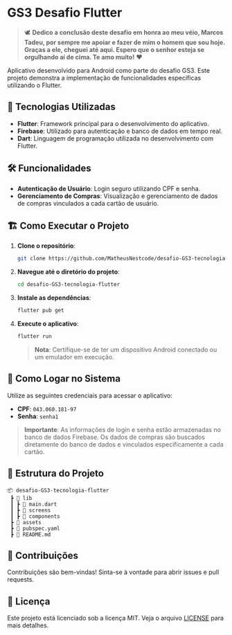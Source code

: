 # GS3 Desafio Flutter

> 🕊️ **Dedico a conclusão deste desafio em honra ao meu véio, Marcos Tadeu, por sempre me apoiar e fazer de mim o homem que sou hoje. Graças a ele, cheguei até aqui. Espero que o senhor esteja se orgulhando aí de cima. Te amo muito!** ❤️  

Aplicativo desenvolvido para Android como parte do desafio GS3. Este projeto demonstra a implementação de funcionalidades específicas utilizando o Flutter.

## 🚀 Tecnologias Utilizadas

- **Flutter**: Framework principal para o desenvolvimento do aplicativo.
- **Firebase**: Utilizado para autenticação e banco de dados em tempo real.
- **Dart**: Linguagem de programação utilizada no desenvolvimento com Flutter.

## 🛠 Funcionalidades

- **Autenticação de Usuário**: Login seguro utilizando CPF e senha.
- **Gerenciamento de Compras**: Visualização e gerenciamento de dados de compras vinculados a cada cartão de usuário.

## 🏗 Como Executar o Projeto

1. **Clone o repositório**:

   ```bash
   git clone https://github.com/MatheusNestcode/desafio-GS3-tecnologia-flutter.git
   ```

2. **Navegue até o diretório do projeto**:

   ```bash
   cd desafio-GS3-tecnologia-flutter
   ```

3. **Instale as dependências**:

   ```bash
   flutter pub get
   ```

4. **Execute o aplicativo**:

   ```bash
   flutter run
   ```

   > **Nota**: Certifique-se de ter um dispositivo Android conectado ou um emulador em execução.

## 🔑 Como Logar no Sistema

Utilize as seguintes credenciais para acessar o aplicativo:

- **CPF**: `043.060.181-97`
- **Senha**: `senha1`

> **Importante**: As informações de login e senha estão armazenadas no banco de dados Firebase. Os dados de compras são buscados diretamente do banco de dados e vinculados especificamente a cada cartão.

## 📂 Estrutura do Projeto

```
📦 desafio-GS3-tecnologia-flutter
 ┣ 📂 lib
 ┃ ┣ 📜 main.dart
 ┃ ┣ 📂 screens
 ┃ ┣ 📂 components
 ┣ 📂 assets
 ┣ 📜 pubspec.yaml
 ┣ 📜 README.md
```

## 🤝 Contribuições

Contribuições são bem-vindas! Sinta-se à vontade para abrir issues e pull requests.

## 📜 Licença

Este projeto está licenciado sob a licença MIT. Veja o arquivo [LICENSE](LICENSE) para mais detalhes.
```
